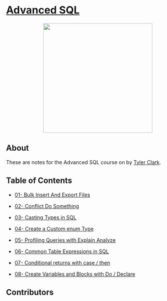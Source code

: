 # [Advanced SQL](https://github.com/ceoraford/advanced-sql)

<p align="center"><img src="https://d2eip9sf3oo6c2.cloudfront.net/series/square_covers/000/000/449/full/egh_adv-sql_1000.png" width="300"/></p>

## About

These are notes for the Advanced SQL course on by [Tyler Clark](https://twitter.com/iamtylerwclark).

## Table of Contents

- [01- Bulk Insert And Export Files](01-bulk-insert-and-export-files.md)

- [02- Conflict Do Something](02-on-conflict-do-something.md)

- [03- Casting Types in SQL](03-casting-types-in-sql.md)

- [04- Create a Custom enum Type](04-create-a-custom-enum-type.md)

- [05- Profiling Queries with Explain Analyze](05-profiling-queries-with-explain-analyze.md)

- [06- Common Table Expressions in SQL](06-common-table-expressions-in-sql.md)

- [07- Conditional returns with case / then](07-conditional-returns-with-case-then.md)

- [08- Create Variables and Blocks with Do / Declare](08-create-variables-and-blocks-with-do-declare.md)

## Contributors
